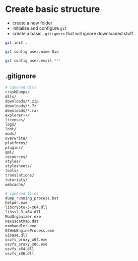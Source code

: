 # Create basic structure

* create a new folder
* initialize and configure `git`
* create a basic `.gitignore` that will ignore downloaded stuff

```bash
git init .
```

```bash
git config user.name Gio
```

```bash
git config user.email ***
```

## .gitignore

```bash
# ignored dirs
crashDumps/
dlls/
downloads/*.zip
downloads/*.7z
downloads/*.rar
explorer++/
licenses/
logs/
loot/
mods/
overwrite/
platforms/
plugins/
qml/
resources/
styles/
stylesheets/
tools/
translations/
tutorials/
webcache/

# ignored files
dump_running_process.bat
helper.exe
libcrypto-3-x64.dll
libssl-3-x64.dll
ModOrganizer.exe
nexuscatmap.dat
nxmhandler.exe
QtWebEngineProcess.exe
uibase.dll
usvfs_proxy_x64.exe
usvfs_proxy_x86.exe
usvfs_x64.dll
usvfs_x86.dll
```
